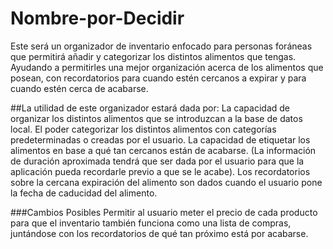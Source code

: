 # Nombre-por-Decidir
Este será un organizador de inventario enfocado para personas foráneas que permitirá añadir y categorizar los distintos alimentos que tengas. Ayudando a permitirles una mejor organización acerca de los alimentos que posean, con recordatorios para cuando estén cercanos a expirar y para cuando estén cerca de acabarse.

##La utilidad de este organizador estará dada por:
La capacidad de organizar los distintos alimentos que se introduzcan a la base de datos local.
El poder categorizar los distintos alimentos con categorías predeterminadas o creadas por el usuario.
La capacidad de etiquetar los alimentos en base a qué tan cercanos están de acabarse. (La información de duración aproximada tendrá que ser dada por el usuario para que la aplicación pueda recordarle previo a que se le acabe).
Los recordatorios sobre la cercana expiración del alimento son dados cuando el usuario pone la fecha de caducidad del alimento.

###Cambios Posibles
Permitir al usuario meter el precio de cada producto para que el inventario también funciona como una lista de compras, juntándose con los recordatorios de qué tan próximo está por acabarse.

